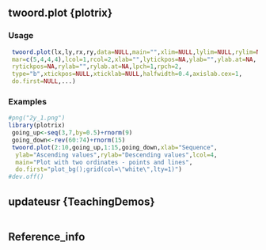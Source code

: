 ## twoord.plot {plotrix}
### Usage
```r
 twoord.plot(lx,ly,rx,ry,data=NULL,main="",xlim=NULL,lylim=NULL,rylim=NULL,
 mar=c(5,4,4,4),lcol=1,rcol=2,xlab="",lytickpos=NA,ylab="",ylab.at=NA,
 rytickpos=NA,rylab="",rylab.at=NA,lpch=1,rpch=2,
 type="b",xtickpos=NULL,xticklab=NULL,halfwidth=0.4,axislab.cex=1,
 do.first=NULL,...)
```
### Examples
```r
#png("2y_1.png")
library(plotrix)
 going_up<-seq(3,7,by=0.5)+rnorm(9)
 going_down<-rev(60:74)+rnorm(15)
 twoord.plot(2:10,going_up,1:15,going_down,xlab="Sequence",
  ylab="Ascending values",rylab="Descending values",lcol=4,
  main="Plot with two ordinates - points and lines",
  do.first="plot_bg();grid(col=\"white\",lty=1)")
#dev.off()
```

## updateusr {TeachingDemos}
```r

```
## Reference_info
